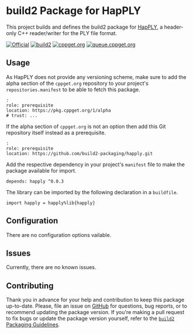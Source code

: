 # build2 Package for HapPLY

This project builds and defines the build2 package for [HapPLY](https://github.com/nmwsharp/happly), a header-only C++ reader/writer for the PLY file format.

[![Official](https://img.shields.io/website/https/github.com/nmwsharp/happly.svg?down_message=offline&label=Official&style=for-the-badge&up_color=blue&up_message=online)](https://github.com/nmwsharp/happly)
[![build2](https://img.shields.io/website/https/github.com/build2-packaging/happly.svg?down_message=offline&label=build2&style=for-the-badge&up_color=blue&up_message=online)](https://github.com/build2-packaging/happly)
[![cppget.org](https://img.shields.io/website/https/cppget.org/happly.svg?down_message=offline&label=cppget.org&style=for-the-badge&up_color=blue&up_message=online)](https://cppget.org/happly)
[![queue.cppget.org](https://img.shields.io/website/https/queue.cppget.org/happly.svg?down_message=empty&down_color=blue&label=queue.cppget.org&style=for-the-badge&up_color=orange&up_message=running)](https://queue.cppget.org/happly)

## Usage
As HapPLY does not provide any versioning scheme, make sure to add the alpha section of the `cppget.org` repository to your project's `repositories.manifest` to be able to fetch this package.

    :
    role: prerequisite
    location: https://pkg.cppget.org/1/alpha
    # trust: ...

If the alpha section of `cppget.org` is not an option then add this Git repository itself instead as a prerequisite.

    :
    role: prerequisite
    location: https://github.com/build2-packaging/happly.git

Add the respective dependency in your project's `manifest` file to make the package available for import.

    depends: happly ^0.0.3

The library can be imported by the following declaration in a `buildfile`.

    import happly = happly%lib{happly}

## Configuration
There are no configuration options vailable.

## Issues
Currently, there are no known issues.

## Contributing
Thank you in advance for your help and contribution to keep this package up-to-date.
Please, file an issue on [GitHub](https://github.com/build2-packaging/happly/issues) for questions, bug reports, or to recommend updating the package version.
If you're making a pull request to fix bugs or update the package version yourself, refer to the [`build2` Packaging Guidelines](https://build2.org/build2-toolchain/doc/build2-toolchain-packaging.xhtml#core-version-management).
